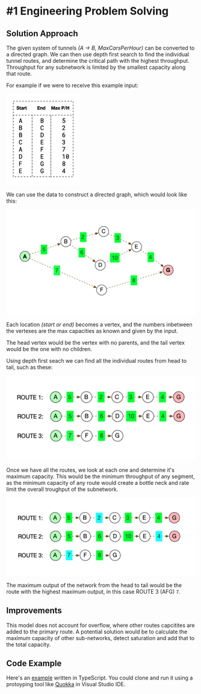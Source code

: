 # #1 Engineering Problem Solving

## Solution Approach

The given system of tunnels _(A -> B, MaxCarsPerHour)_ can be converted to a directed graph. We can then use depth first search to find the individual tunnel routes, and determine the critical path with the highest throughput. Throughput for any subnetwork is limited by the smallest capacity along that route.

For example if we were to receive this example input:

![example input](img/example_input.png "Example Input")

We can use the data to construct a directed graph, which would look like this:

![directed graph](img/graph.png "Directed Graph")

Each location _(start or end)_ becomes a vertex, and the numbers inbetween the vertexes are the max capacities as known and given by the input.

The head vertex would be the vertex with no parents, and the tail vertex would be the one with no children.

Using depth first seach we can find all the individual routes from head to tail, such as these:

![all routes](img/routes.png "All Routes")

Once we have all the routes, we look at each one and determine it's maximum capacity.
This would be the minimum throughput of any segment, as the minimum capacity of any route would create a bottle neck and rate limit the overall troughput of the subnetwork.

![route throughputs](img/routes-throughput.png "Route Throughputs")

The maximum output of the network from the head to tail would be the route with the highest maximum output, in this case ROUTE 3 (AFG) `7`.

## Improvements

This model does not account for overflow, where other routes capcitites are added to the primary route. A potential solution would be to calculate the maximum capacity of other sub-networks, detect saturation and add that to the total capacity.

## Code Example

Here's an [example](question1-example.ts "TypeScript Example") written in TypeScript. You could clone and run it using a protoyping tool like [Quokka](https://quokkajs.com/ "Quokka") in Visual Studio IDE.
